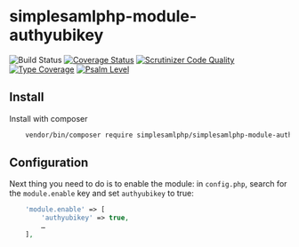 # simplesamlphp-module-authyubikey

![Build Status](https://github.com/simplesamlphp/simplesamlphp-module-authyubikey/workflows/CI/badge.svg?branch=master)
[![Coverage Status](https://codecov.io/gh/simplesamlphp/simplesamlphp-module-authyubikey/branch/master/graph/badge.svg)](https://codecov.io/gh/simplesamlphp/simplesamlphp-module-authyubikey)
[![Scrutinizer Code Quality](https://scrutinizer-ci.com/g/simplesamlphp/simplesamlphp-module-authyubikey/badges/quality-score.png?b=master)](https://scrutinizer-ci.com/g/simplesamlphp/simplesamlphp-module-authyubikey/?branch=master)
[![Type Coverage](https://shepherd.dev/github/simplesamlphp/simplesamlphp-module-authyubikey/coverage.svg)](https://shepherd.dev/github/simplesamlphp/simplesamlphp-module-authyubikey)
[![Psalm Level](https://shepherd.dev/github/simplesamlphp/simplesamlphp-module-authyubikey/level.svg)](https://shepherd.dev/github/simplesamlphp/simplesamlphp-module-authyubikey)

## Install

Install with composer

```bash
    vendor/bin/composer require simplesamlphp/simplesamlphp-module-authyubikey
```

## Configuration

Next thing you need to do is to enable the module: in `config.php`,
search for the `module.enable` key and set `authyubikey` to true:

```php
    'module.enable' => [
        'authyubikey' => true,
        …
    ],
```
